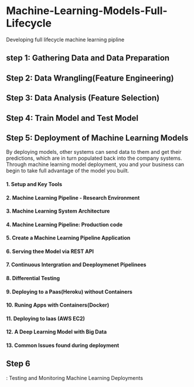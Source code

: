 # Machine-Learning-Models-Full-Lifecycle
 Developing full lifecycle machine learning pipline
 
##  step 1: Gathering Data and Data Preparation
 
 ## Step 2: Data Wrangling(Feature Engineering)
 
 ## Step 3: Data Analysis (Feature Selection)
 
 ## Step 4: Train Model and Test Model
 
 ## Step 5: Deployment of Machine Learning Models
 By deploying models, other systems can send data to them and get their predictions, which are in turn populated back into the company systems. Through machine learning model deployment, you and your business can begin to take full advantage of the model you built.
 
 #### 1. Setup and Key Tools

#### 2. Machine Learning Pipeline - Research Environment

#### 3. Machine Learning System Architecture

#### 4. Machine Learning Pipeline: Production code

#### 5. Create a Machine Learning Pipeline Application

#### 6. Serving thee Model via REST API

#### 7. Continuous Intergration and Deeploymenet Pipelinees

#### 8. Differential Testing

#### 9. Deploying to a Paas(Heroku) without Containers

#### 10. Runing Apps with Containers(Docker)

#### 11. Deploying to laas (AWS EC2)

#### 12. A Deep Learning Model with Big Data

#### 13. Common Issues found during deployment
 
 ## Step 6
: Testing and Monitoring Machine Learning Deployments
